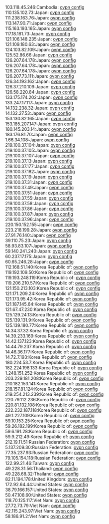 103.118.45.246:Cambodia: [ovpn config](vpn/103_118_45_246.ovpn)  
110.135.102.73:Japan: [ovpn config](vpn/110_135_102_73.ovpn)  
111.238.163.76:Japan: [ovpn config](vpn/111_238_163_76.ovpn)  
113.147.90.71:Japan: [ovpn config](vpn/113_147_90_71.ovpn)  
115.163.193.165:Japan: [ovpn config](vpn/115_163_193_165.ovpn)  
117.18.181.73:Japan: [ovpn config](vpn/117_18_181_73.ovpn)  
121.106.148.235:Japan: [ovpn config](vpn/121_106_148_235.ovpn)  
121.109.180.63:Japan: [ovpn config](vpn/121_109_180_63.ovpn)  
124.103.82.109:Japan: [ovpn config](vpn/124_103_82_109.ovpn)  
125.52.86.66:Japan: [ovpn config](vpn/125_52_86_66.ovpn)  
126.207.64.178:Japan: [ovpn config](vpn/126_207_64_178.ovpn)  
126.207.64.178:Japan: [ovpn config](vpn/126_207_64_178.ovpn)  
126.207.64.178:Japan: [ovpn config](vpn/126_207_64_178.ovpn)  
126.207.73.111:Japan: [ovpn config](vpn/126_207_73_111.ovpn)  
126.34.193.162:Japan: [ovpn config](vpn/126_34_193_162.ovpn)  
126.37.210.109:Japan: [ovpn config](vpn/126_37_210_109.ovpn)  
126.58.220.84:Japan: [ovpn config](vpn/126_58_220_84.ovpn)  
133.175.174.202:Japan: [ovpn config](vpn/133_175_174_202.ovpn)  
133.247.17.117:Japan: [ovpn config](vpn/133_247_17_117.ovpn)  
14.132.238.32:Japan: [ovpn config](vpn/14_132_238_32.ovpn)  
14.132.27.53:Japan: [ovpn config](vpn/14_132_27_53.ovpn)  
153.130.82.165:Japan: [ovpn config](vpn/153_130_82_165.ovpn)  
153.185.207.147:Japan: [ovpn config](vpn/153_185_207_147.ovpn)  
180.145.203.14:Japan: [ovpn config](vpn/180_145_203_14.ovpn)  
183.176.81.70:Japan: [ovpn config](vpn/183_176_81_70.ovpn)  
1.66.34.108:Japan: [ovpn config](vpn/1_66_34_108.ovpn)  
219.100.37.104:Japan: [ovpn config](vpn/219_100_37_104.ovpn)  
219.100.37.105:Japan: [ovpn config](vpn/219_100_37_105.ovpn)  
219.100.37.107:Japan: [ovpn config](vpn/219_100_37_107.ovpn)  
219.100.37.13:Japan: [ovpn config](vpn/219_100_37_13.ovpn)  
219.100.37.177:Japan: [ovpn config](vpn/219_100_37_177.ovpn)  
219.100.37.182:Japan: [ovpn config](vpn/219_100_37_182.ovpn)  
219.100.37.19:Japan: [ovpn config](vpn/219_100_37_19.ovpn)  
219.100.37.31:Japan: [ovpn config](vpn/219_100_37_31.ovpn)  
219.100.37.49:Japan: [ovpn config](vpn/219_100_37_49.ovpn)  
219.100.37.51:Japan: [ovpn config](vpn/219_100_37_51.ovpn)  
219.100.37.55:Japan: [ovpn config](vpn/219_100_37_55.ovpn)  
219.100.37.58:Japan: [ovpn config](vpn/219_100_37_58.ovpn)  
219.100.37.86:Japan: [ovpn config](vpn/219_100_37_86.ovpn)  
219.100.37.87:Japan: [ovpn config](vpn/219_100_37_87.ovpn)  
219.100.37.96:Japan: [ovpn config](vpn/219_100_37_96.ovpn)  
220.150.152.155:Japan: [ovpn config](vpn/220_150_152_155.ovpn)  
223.218.199.28:Japan: [ovpn config](vpn/223_218_199_28.ovpn)  
27.91.76.140:Japan: [ovpn config](vpn/27_91_76_140.ovpn)  
39.110.75.23:Japan: [ovpn config](vpn/39_110_75_23.ovpn)  
58.93.83.107:Japan: [ovpn config](vpn/58_93_83_107.ovpn)  
59.140.241.240:Japan: [ovpn config](vpn/59_140_241_240.ovpn)  
60.237.17.175:Japan: [ovpn config](vpn/60_237_17_175.ovpn)  
60.65.246.28:Japan: [ovpn config](vpn/60_65_246_28.ovpn)  
112.168.51.140:Korea Republic of: [ovpn config](vpn/112_168_51_140.ovpn)  
119.192.109.50:Korea Republic of: [ovpn config](vpn/119_192_109_50.ovpn)  
119.193.248.119:Korea Republic of: [ovpn config](vpn/119_193_248_119.ovpn)  
119.206.210.57:Korea Republic of: [ovpn config](vpn/119_206_210_57.ovpn)  
121.150.213.103:Korea Republic of: [ovpn config](vpn/121_150_213_103.ovpn)  
121.171.209.24:Korea Republic of: [ovpn config](vpn/121_171_209_24.ovpn)  
121.173.95.42:Korea Republic of: [ovpn config](vpn/121_173_95_42.ovpn)  
121.187.145.64:Korea Republic of: [ovpn config](vpn/121_187_145_64.ovpn)  
121.67.47.230:Korea Republic of: [ovpn config](vpn/121_67_47_230.ovpn)  
125.129.24.13:Korea Republic of: [ovpn config](vpn/125_129_24_13.ovpn)  
125.139.131.9:Korea Republic of: [ovpn config](vpn/125_139_131_9.ovpn)  
125.139.180.77:Korea Republic of: [ovpn config](vpn/125_139_180_77.ovpn)  
14.34.37.32:Korea Republic of: [ovpn config](vpn/14_34_37_32.ovpn)  
14.39.233.169:Korea Republic of: [ovpn config](vpn/14_39_233_169.ovpn)  
14.42.137.123:Korea Republic of: [ovpn config](vpn/14_42_137_123.ovpn)  
14.44.79.237:Korea Republic of: [ovpn config](vpn/14_44_79_237.ovpn)  
14.46.36.177:Korea Republic of: [ovpn config](vpn/14_46_36_177.ovpn)  
14.72.7.193:Korea Republic of: [ovpn config](vpn/14_72_7_193.ovpn)  
180.224.53.7:Korea Republic of: [ovpn config](vpn/180_224_53_7.ovpn)  
182.224.198.133:Korea Republic of: [ovpn config](vpn/182_224_198_133.ovpn)  
1.248.151.252:Korea Republic of: [ovpn config](vpn/1_248_151_252.ovpn)  
203.229.181.208:Korea Republic of: [ovpn config](vpn/203_229_181_208.ovpn)  
210.182.153.141:Korea Republic of: [ovpn config](vpn/210_182_153_141.ovpn)  
218.157.81.124:Korea Republic of: [ovpn config](vpn/218_157_81_124.ovpn)  
219.254.213.239:Korea Republic of: [ovpn config](vpn/219_254_213_239.ovpn)  
220.79.112.236:Korea Republic of: [ovpn config](vpn/220_79_112_236.ovpn)  
220.81.132.108:Korea Republic of: [ovpn config](vpn/220_81_132_108.ovpn)  
222.232.187.118:Korea Republic of: [ovpn config](vpn/222_232_187_118.ovpn)  
49.1.227.109:Korea Republic of: [ovpn config](vpn/49_1_227_109.ovpn)  
59.10.153.25:Korea Republic of: [ovpn config](vpn/59_10_153_25.ovpn)  
59.26.182.199:Korea Republic of: [ovpn config](vpn/59_26_182_199.ovpn)  
59.6.191.28:Korea Republic of: [ovpn config](vpn/59_6_191_28.ovpn)  
59.9.212.49:Korea Republic of: [ovpn config](vpn/59_9_212_49.ovpn)  
212.19.11.51:Russian Federation: [ovpn config](vpn/212_19_11_51.ovpn)  
5.137.209.30:Russian Federation: [ovpn config](vpn/5_137_209_30.ovpn)  
77.35.237.93:Russian Federation: [ovpn config](vpn/77_35_237_93.ovpn)  
79.105.154.118:Russian Federation: [ovpn config](vpn/79_105_154_118.ovpn)  
122.99.21.46:Taiwan: [ovpn config](vpn/122_99_21_46.ovpn)  
49.228.31.56:Thailand: [ovpn config](vpn/49_228_31_56.ovpn)  
49.228.68.32:Thailand: [ovpn config](vpn/49_228_68_32.ovpn)  
82.11.194.178:United Kingdom: [ovpn config](vpn/82_11_194_178.ovpn)  
172.92.64.44:United States: [ovpn config](vpn/172_92_64_44.ovpn)  
38.79.166.157:United States: [ovpn config](vpn/38_79_166_157.ovpn)  
50.47.108.60:United States: [ovpn config](vpn/50_47_108_60.ovpn)  
118.70.125.117:Viet Nam: [ovpn config](vpn/118_70_125_117.ovpn)  
27.72.73.79:Viet Nam: [ovpn config](vpn/27_72_73_79.ovpn)  
42.115.243.97:Viet Nam: [ovpn config](vpn/42_115_243_97.ovpn)  
58.186.91.2:Viet Nam: [ovpn config](vpn/58_186_91_2.ovpn)  
